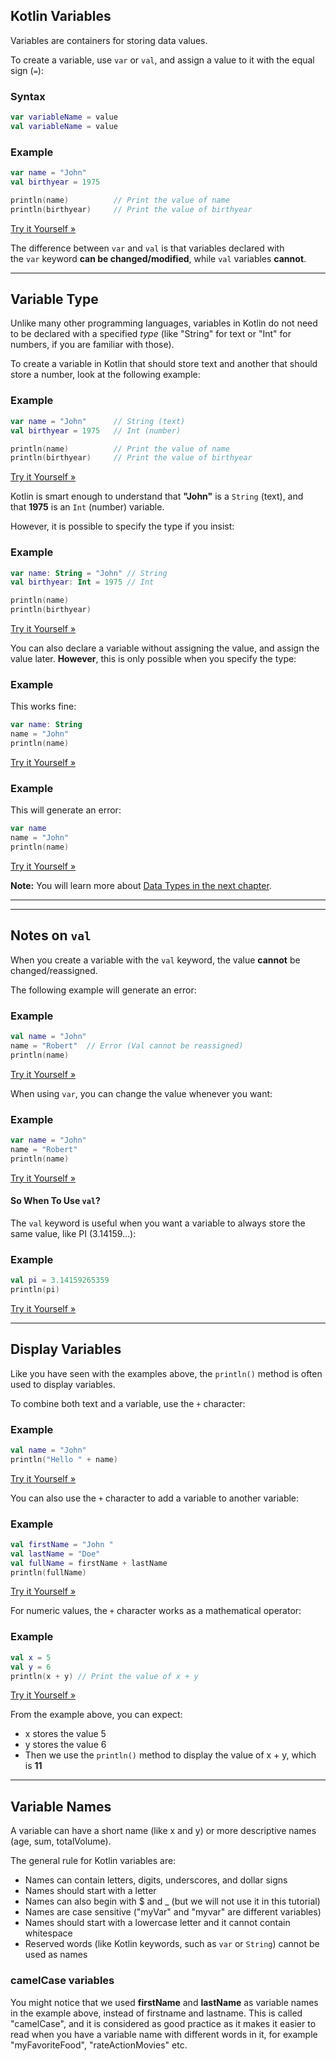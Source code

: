
## Kotlin Variables

Variables are containers for storing data values.

To create a variable, use `var` or `val`, and assign a value to it with the equal sign (`=`):

### Syntax

```kotlin
var variableName = value
val variableName = value
```

### Example

```kotlin
var name = "John"
val birthyear = 1975

println(name)          // Print the value of name
println(birthyear)     // Print the value of birthyear
```

[Try it Yourself »](https://www.w3schools.com/kotlin/trykotlin.php?filename=demo_variables1)

The difference between `var` and `val` is that variables declared with the `var` keyword **can be changed/modified**, while `val` variables **cannot**.

---

## Variable Type

Unlike many other programming languages, variables in Kotlin do not need to be declared with a specified _type_ (like "String" for text or "Int" for numbers, if you are familiar with those).

To create a variable in Kotlin that should store text and another that should store a number, look at the following example:

### Example

```kotlin
var name = "John"      // String (text)
val birthyear = 1975   // Int (number)

println(name)          // Print the value of name
println(birthyear)     // Print the value of birthyear
```

[Try it Yourself »](https://www.w3schools.com/kotlin/trykotlin.php?filename=demo_variables)

Kotlin is smart enough to understand that **"John"** is a `String` (text), and that **1975** is an `Int` (number) variable.

However, it is possible to specify the type if you insist:

### Example

```kotlin
var name: String = "John" // String
val birthyear: Int = 1975 // Int

println(name)
println(birthyear)
```

[Try it Yourself »](https://www.w3schools.com/kotlin/trykotlin.php?filename=demo_variables2)

You can also declare a variable without assigning the value, and assign the value later. **However**, this is only possible when you specify the type:

### Example

This works fine:

```kotlin
var name: String
name = "John"
println(name)
```

[Try it Yourself »](https://www.w3schools.com/kotlin/trykotlin.php?filename=demo_variables3)

### Example

This will generate an error:

```kotlin
var name
name = "John"
println(name)
```

[Try it Yourself »](https://www.w3schools.com/kotlin/trykotlin.php?filename=demo_variables4)

**Note:** You will learn more about [Data Types in the next chapter](https://www.w3schools.com/kotlin/kotlin_data_types.php).

---

---

## Notes on `val`

When you create a variable with the `val` keyword, the value **cannot** be changed/reassigned.

The following example will generate an error:

### Example

```kotlin
val name = "John"
name = "Robert"  // Error (Val cannot be reassigned)
println(name)
```

[Try it Yourself »](https://www.w3schools.com/kotlin/trykotlin.php?filename=demo_variables5)

When using `var`, you can change the value whenever you want:

### Example

```kotlin
var name = "John"
name = "Robert"
println(name)
```

[Try it Yourself »](https://www.w3schools.com/kotlin/trykotlin.php?filename=demo_variables_change)

#### So When To Use `val`?

The `val` keyword is useful when you want a variable to always store the same value, like PI (3.14159...):

### Example

```kotlin
val pi = 3.14159265359
println(pi)
```

[Try it Yourself »](https://www.w3schools.com/kotlin/trykotlin.php?filename=demo_variables_pi)

---

## Display Variables

Like you have seen with the examples above, the `println()` method is often used to display variables.

To combine both text and a variable, use the `+` character:

### Example

```kotlin
val name = "John"
println("Hello " + name)
```

[Try it Yourself »](https://www.w3schools.com/kotlin/trykotlin.php?filename=demo_variables_println)

You can also use the `+` character to add a variable to another variable:

### Example

```kotlin
val firstName = "John "
val lastName = "Doe"
val fullName = firstName + lastName
println(fullName)
```

[Try it Yourself »](https://www.w3schools.com/kotlin/trykotlin.php?filename=demo_variables_println2)

For numeric values, the `+` character works as a mathematical operator:

### Example

```kotlin
val x = 5
val y = 6
println(x + y) // Print the value of x + y 
```

[Try it Yourself »](https://www.w3schools.com/kotlin/trykotlin.php?filename=demo_variables_println3)

From the example above, you can expect:

- x stores the value 5
- y stores the value 6
- Then we use the `println()` method to display the value of x + y, which is **11**

---

## Variable Names

A variable can have a short name (like x and y) or more descriptive names (age, sum, totalVolume).

The general rule for Kotlin variables are:

- Names can contain letters, digits, underscores, and dollar signs
- Names should start with a letter
- Names can also begin with $ and _ (but we will not use it in this tutorial)
- Names are case sensitive ("myVar" and "myvar" are different variables)
- Names should start with a lowercase letter and it cannot contain whitespace
- Reserved words (like Kotlin keywords, such as `var` or `String`) cannot be used as names

### camelCase variables

You might notice that we used **firstName** and **lastName** as variable names in the example above, instead of firstname and lastname. This is called "camelCase", and it is considered as good practice as it makes it easier to read when you have a variable name with different words in it, for example "myFavoriteFood", "rateActionMovies" etc.